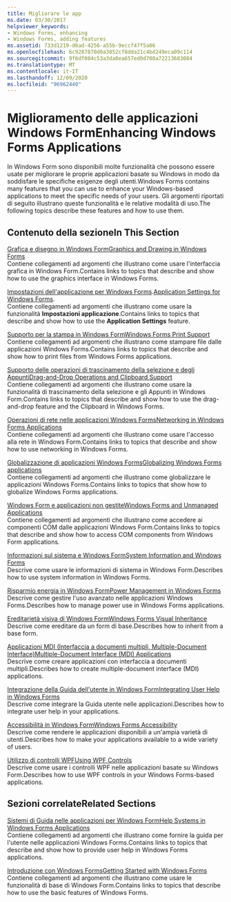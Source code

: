 ```yaml
---
title: Migliorare le app
ms.date: 03/30/2017
helpviewer_keywords:
- Windows Forms, enhancing
- Windows Forms, adding features
ms.assetid: 733d1219-d6ad-4256-a55b-9eccf47f5a06
ms.openlocfilehash: 6c9287870d0a3852cf8dda21c4bd249eca09c114
ms.sourcegitcommit: 9f6df084c53a3da0ea657ed0d708a72213683084
ms.translationtype: MT
ms.contentlocale: it-IT
ms.lasthandoff: 12/09/2020
ms.locfileid: "96962440"
---
```

# <a name="enhancing-windows-forms-applications"></a><span data-ttu-id="99587-102">Miglioramento delle applicazioni Windows Form</span><span class="sxs-lookup"><span data-stu-id="99587-102">Enhancing Windows Forms Applications</span></span>
<span data-ttu-id="99587-103">In Windows Form sono disponibili molte funzionalità che possono essere usate per migliorare le proprie applicazioni basate su Windows in modo da soddisfare le specifiche esigenze degli utenti.</span><span class="sxs-lookup"><span data-stu-id="99587-103">Windows Forms contains many features that you can use to enhance your Windows-based applications to meet the specific needs of your users.</span></span> <span data-ttu-id="99587-104">Gli argomenti riportati di seguito illustrano queste funzionalità e le relative modalità di uso.</span><span class="sxs-lookup"><span data-stu-id="99587-104">The following topics describe these features and how to use them.</span></span>  
  
## <a name="in-this-section"></a><span data-ttu-id="99587-105">Contenuto della sezione</span><span class="sxs-lookup"><span data-stu-id="99587-105">In This Section</span></span>  
 [<span data-ttu-id="99587-106">Grafica e disegno in Windows Form</span><span class="sxs-lookup"><span data-stu-id="99587-106">Graphics and Drawing in Windows Forms</span></span>](graphics-and-drawing-in-windows-forms.md)  
 <span data-ttu-id="99587-107">Contiene collegamenti ad argomenti che illustrano come usare l'interfaccia grafica in Windows Form.</span><span class="sxs-lookup"><span data-stu-id="99587-107">Contains links to topics that describe and show how to use the graphics interface in Windows Forms.</span></span>  
  
 <span data-ttu-id="99587-108">[Impostazioni dell'applicazione per Windows Forms](application-settings-for-windows-forms.md).</span><span class="sxs-lookup"><span data-stu-id="99587-108">[Application Settings for Windows Forms](application-settings-for-windows-forms.md).</span></span>  
 <span data-ttu-id="99587-109">Contiene collegamenti ad argomenti che illustrano come usare la funzionalità **Impostazioni applicazione**.</span><span class="sxs-lookup"><span data-stu-id="99587-109">Contains links to topics that describe and show how to use the **Application Settings** feature.</span></span>  
  
 [<span data-ttu-id="99587-110">Supporto per la stampa in Windows Form</span><span class="sxs-lookup"><span data-stu-id="99587-110">Windows Forms Print Support</span></span>](windows-forms-print-support.md)  
 <span data-ttu-id="99587-111">Contiene collegamenti ad argomenti che illustrano come stampare file dalle applicazioni Windows Forms.</span><span class="sxs-lookup"><span data-stu-id="99587-111">Contains links to topics that describe and show how to print files from Windows Forms applications.</span></span>  
  
 [<span data-ttu-id="99587-112">Supporto delle operazioni di trascinamento della selezione e degli Appunti</span><span class="sxs-lookup"><span data-stu-id="99587-112">Drag-and-Drop Operations and Clipboard Support</span></span>](drag-and-drop-operations-and-clipboard-support.md)  
 <span data-ttu-id="99587-113">Contiene collegamenti ad argomenti che illustrano come usare la funzionalità di trascinamento della selezione e gli Appunti in Windows Form.</span><span class="sxs-lookup"><span data-stu-id="99587-113">Contains links to topics that describe and show how to use the drag-and-drop feature and the Clipboard in Windows Forms.</span></span>  
  
 [<span data-ttu-id="99587-114">Operazioni di rete nelle applicazioni Windows Forms</span><span class="sxs-lookup"><span data-stu-id="99587-114">Networking in Windows Forms Applications</span></span>](networking-in-windows-forms-applications.md)  
 <span data-ttu-id="99587-115">Contiene collegamenti ad argomenti che illustrano come usare l'accesso alla rete in Windows Form.</span><span class="sxs-lookup"><span data-stu-id="99587-115">Contains links to topics that describe and show how to use networking in Windows Forms.</span></span>  
  
 [<span data-ttu-id="99587-116">Globalizzazione di applicazioni Windows Forms</span><span class="sxs-lookup"><span data-stu-id="99587-116">Globalizing Windows Forms applications</span></span>](globalizing-windows-forms.md)  
 <span data-ttu-id="99587-117">Contiene collegamenti ad argomenti che illustrano come globalizzare le applicazioni Windows Forms.</span><span class="sxs-lookup"><span data-stu-id="99587-117">Contains links to topics that show how to globalize Windows Forms applications.</span></span>  
  
 [<span data-ttu-id="99587-118">Windows Form e applicazioni non gestite</span><span class="sxs-lookup"><span data-stu-id="99587-118">Windows Forms and Unmanaged Applications</span></span>](windows-forms-and-unmanaged-applications.md)  
 <span data-ttu-id="99587-119">Contiene collegamenti ad argomenti che illustrano come accedere ai componenti COM dalle applicazioni Windows Form.</span><span class="sxs-lookup"><span data-stu-id="99587-119">Contains links to topics that describe and show how to access COM components from Windows Form applications.</span></span>  
  
 [<span data-ttu-id="99587-120">Informazioni sul sistema e Windows Form</span><span class="sxs-lookup"><span data-stu-id="99587-120">System Information and Windows Forms</span></span>](system-information-and-windows-forms.md)  
 <span data-ttu-id="99587-121">Descrive come usare le informazioni di sistema in Windows Form.</span><span class="sxs-lookup"><span data-stu-id="99587-121">Describes how to use system information in Windows Forms.</span></span>  
  
 [<span data-ttu-id="99587-122">Risparmio energia in Windows Form</span><span class="sxs-lookup"><span data-stu-id="99587-122">Power Management in Windows Forms</span></span>](power-management-in-windows-forms.md)  
 <span data-ttu-id="99587-123">Descrive come gestire l'uso avanzato nelle applicazioni Windows Forms.</span><span class="sxs-lookup"><span data-stu-id="99587-123">Describes how to manage power use in Windows Forms applications.</span></span>  
  
 [<span data-ttu-id="99587-124">Ereditarietà visiva di Windows Form</span><span class="sxs-lookup"><span data-stu-id="99587-124">Windows Forms Visual Inheritance</span></span>](windows-forms-visual-inheritance.md)  
 <span data-ttu-id="99587-125">Descrive come ereditare da un form di base.</span><span class="sxs-lookup"><span data-stu-id="99587-125">Describes how to inherit from a base form.</span></span>  
  
 [<span data-ttu-id="99587-126">Applicazioni MDI (Interfaccia a documenti multipli, Multiple-Document Interface)</span><span class="sxs-lookup"><span data-stu-id="99587-126">Multiple-Document Interface (MDI) Applications</span></span>](multiple-document-interface-mdi-applications.md)  
 <span data-ttu-id="99587-127">Descrive come creare applicazioni con interfaccia a documenti multipli.</span><span class="sxs-lookup"><span data-stu-id="99587-127">Describes how to create multiple-document interface (MDI) applications.</span></span>  
  
 [<span data-ttu-id="99587-128">Integrazione della Guida dell'utente in Windows Form</span><span class="sxs-lookup"><span data-stu-id="99587-128">Integrating User Help in Windows Forms</span></span>](integrating-user-help-in-windows-forms.md)  
 <span data-ttu-id="99587-129">Descrive come integrare la Guida utente nelle applicazioni.</span><span class="sxs-lookup"><span data-stu-id="99587-129">Describes how to integrate user help in your applications.</span></span>  
  
 [<span data-ttu-id="99587-130">Accessibilità in Windows Form</span><span class="sxs-lookup"><span data-stu-id="99587-130">Windows Forms Accessibility</span></span>](windows-forms-accessibility.md)  
 <span data-ttu-id="99587-131">Descrive come rendere le applicazioni disponibili a un'ampia varietà di utenti.</span><span class="sxs-lookup"><span data-stu-id="99587-131">Describes how to make your applications available to a wide variety of users.</span></span>  
  
 [<span data-ttu-id="99587-132">Utilizzo di controlli WPF</span><span class="sxs-lookup"><span data-stu-id="99587-132">Using WPF Controls</span></span>](using-wpf-controls.md)  
 <span data-ttu-id="99587-133">Descrive come usare i controlli WPF nelle applicazioni basate su Windows Form.</span><span class="sxs-lookup"><span data-stu-id="99587-133">Describes how to use WPF controls in your Windows Forms-based applications.</span></span>  
  
## <a name="related-sections"></a><span data-ttu-id="99587-134">Sezioni correlate</span><span class="sxs-lookup"><span data-stu-id="99587-134">Related Sections</span></span>  
 [<span data-ttu-id="99587-135">Sistemi di Guida nelle applicazioni per Windows Form</span><span class="sxs-lookup"><span data-stu-id="99587-135">Help Systems in Windows Forms Applications</span></span>](help-systems-in-windows-forms-applications.md)  
 <span data-ttu-id="99587-136">Contiene collegamenti ad argomenti che illustrano come fornire la guida per l'utente nelle applicazioni Windows Forms.</span><span class="sxs-lookup"><span data-stu-id="99587-136">Contains links to topics that describe and show how to provide user help in Windows Forms applications.</span></span>  
  
 [<span data-ttu-id="99587-137">Introduzione con Windows Forms</span><span class="sxs-lookup"><span data-stu-id="99587-137">Getting Started with Windows Forms</span></span>](../getting-started-with-windows-forms.md)  
 <span data-ttu-id="99587-138">Contiene collegamenti ad argomenti che illustrano come usare le funzionalità di base di Windows Form.</span><span class="sxs-lookup"><span data-stu-id="99587-138">Contains links to topics that describe how to use the basic features of Windows Forms.</span></span>
